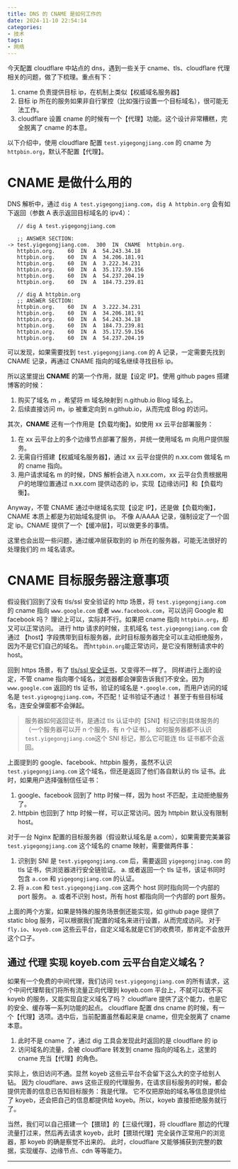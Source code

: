 ```yaml
---
title: DNS 的 CNAME 是如何工作的
date: 2024-11-10 22:54:14
categories:
- 技术
tags:
- 网络
---
```


今天配置 cloudflare 中站点的 dns，遇到一些关于 cname、tls、cloudflare 代理相关的问题，做了下梳理。重点有下：
1. cname 负责提供目标 ip，在机制上类似【权威域名服务器】
2. 目标 ip 所在的服务如果非自行掌控（比如强行设置一个目标域名），很可能无法工作。
3. cloudflare 设置 cname 的时候有一个【代理】功能。这个设计非常糟糕，完全脱离了 cname 的本意。

以下介绍中，使用 cloudflare 配置 `test.yigegongjiang.com` 的 cname 为 `httpbin.org`，默认不配置【代理】。

<!-- more -->

# CNAME 是做什么用的
DNS 解析中，通过 `dig A test.yigegongjiang.com`，`dig A httpbin.org` 会有如下返回（参数 A 表示返回目标域名的 ipv4）：

```
   // dig A test.yigegongjiang.com
 
   ;; ANSWER SECTION:
-> test.yigegongjiang.com.  300  IN  CNAME  httpbin.org.
   httpbin.org.    60  IN  A  54.243.34.18
   httpbin.org.    60  IN  A  34.206.181.91
   httpbin.org.    60  IN  A  3.222.34.231
   httpbin.org.    60  IN  A  35.172.59.156
   httpbin.org.    60  IN  A  54.237.204.19
   httpbin.org.    60  IN  A  184.73.239.81
 
   // dig A httpbin.org
   ;; ANSWER SECTION:
   httpbin.org.    60  IN  A  3.222.34.231
   httpbin.org.    60  IN  A  34.206.181.91
   httpbin.org.    60  IN  A  54.243.34.18
   httpbin.org.    60  IN  A  184.73.239.81
   httpbin.org.    60  IN  A  35.172.59.156
   httpbin.org.    60  IN  A  54.237.204.19
```

可以发现，如果需要找到 `test.yigegongjiang.com` 的 A 记录，一定需要先找到 CNAME 记录，再通过 CNAME 指向的域名继续寻找目标 ip。

所以这里提出 **CNAME** 的第一个作用，就是【设定 IP】。使用 github pages 搭建博客的时候：
1. 购买了域名 m ，希望将 m 域名映射到 n.github.io Blog 域名上。
2. 后续直接访问 m，ip 被重定向到 n.github.io，从而完成 Blog 的访问。

其次，**CNAME** 还有一个作用是【负载均衡】。如使用 xx 云平台部署服务：
1. 在 xx 云平台上的多个边缘节点部署了服务，并统一使用域名 m 向用户提供服务。
2. 无需自行搭建【权威域名服务器】，通过 xx 云平台提供的 n.xx.com 做域名 m 的 cname 指向。
3. 用户请求域名 m 的时候，DNS 解析会进入 n.xx.com，xx 云平台负责根据用户的地理位置通过 n.xx.com 提供动态的 ip，实现【边缘访问】和【负载均衡】。

Anyway，不管 CNAME 通过中继域名实现【设定 IP】，还是做【负载均衡】，CNAME 本质上都是为初始域名提供 ip。
不像 A/AAAA 记录，强制设定了一个固定 ip。CNAME 提供了一个【缓冲层】，可以做更多的事情。

这里也会出现一些问题，通过缓冲层获取到的 ip 所在的服务器，可能无法很好的处理我们的 m 域名请求。

# CNAME 目标服务器注意事项

假设我们回到了没有 tls/ssl 安全验证的 http 场景，将 `test.yigegongjiang.com` 的 cname 指向 `www.google.com` 或者 `www.facebook.com`，可以访问 Google 和 facebook 吗？
理论上可以，实际并不行。如果把 cname 指向 `httpbin.org`，却又可以正常访问。
进行 http 请求的时候，主机域名 `test.yigegongjiang.com` 会通过 【host】字段携带到目标服务器，此时目标服务器完全可以主动拒绝服务，因为不是它们自己的域名。
而`httpbin.org`能正常访问，是它没有限制请求中的 host。

回到 https 场景，有了 [tls/ssl 安全证书](https://www.yigegongjiang.com/2023/signature/#%E6%95%B0%E5%AD%97%E7%AD%BE%E5%90%8D%E5%BA%94%E7%94%A8%E5%9C%BA%E6%99%AF%EF%BC%9ASSL)，又变得不一样了。
同样进行上面的设定，不管 cname 指向哪个域名，浏览器都会弹窗告诉我们不安全。因为 `www.google.com` 返回的 tls 证书，验证的域名是 `*.google.com`，而用户访问的域名是 `test.yigeogngjiang.com`，不匹配！证书验证不通过！
甚至于有些目标域名，连安全弹窗都不会弹起。
> 服务器如何返回证书，是通过 tls 认证中的【SNI】标记识别具体服务的（一个服务器可以开 n 个服务，有 n 个证书）。
> 如何服务器都不认识 `test.yigegongjiang.com`这个 SNI 标记，那么它可能连 tls 证书都不会返回。

上面提到的 google、facebook、httpbin 服务，虽然不认识 `test.yigegongjiang.com` 这个域名，但还是返回了他们各自默认的 tls 证书。此时，如果用户选择强制信任证书：
1. google、facebook 回到了 http 时候一样，因为 host 不匹配，主动拒绝服务了。
2. httpbin 也回到了 http 时候一样，可以正常访问。因为 httpbin 默认没有限制 host。

对于一台 Nginx 配置的目标服务器（假设默认域名是 a.com），如果需要完美兼容 `test.yigegongjiang.com` 这个域名的 cname 映射，需要做两件事：
1. 识别到 SNI 是 `test.yigegongjiang.com` 后，需要返回 `yigegongjinag.com` 的 tls 证书，供浏览器进行安全链验证。
  a. 或者返回一个 tls 证书，该证书同时包含 `a.com` 和 `yigegongjiang.com` 的认证。
2. 将 `a.com` 和 `test.yigegongjiang.com` 这两个 host 同时指向同一个内部的 port 服务。
  a. 或者不识别 host，所有 host 都指向同一个内部的 port 服务。

上面的两个方案，如果是特殊的服务场景倒还能实现，如 github page 提供了 static blog 服务，可以根据我们配置的域名来进行设置，从而完成访问。
对于 `fly.io`、`koyeb.com` 这些云平台，自定义域名就是它们的收费项，那肯定不会放开这个口子。

## 通过 代理 实现 koyeb.com 云平台自定义域名？

如果有一个免费的中间代理，我们访问 `test.yigegongjiang.com` 的所有请求，这个中间代理帮我们将所有流量正向代理到 koyeb.com 平台上，不就可以既不买 koyeb 的服务，又能实现自定义域名了吗？
cloudflare 提供了这个能力，也是它的安全、缓存等一系列功能的起点。
cloudflare 配置 dns cname 的时候，有一个【代理】选项。选中后，当前配置虽然看起来是 cname，但完全脱离了 cname 本意。
1. 此时不是 cname 了，通过 dig 工具会发现此时返回的是 cloudflare 的 ip
2. 访问域名的流量，会被 cloudflare 转发到 cname 指向的域名上，这里的 cname 充当【代理】的角色。

实际上，依旧访问不通。显然 koyeb 这些云平台不会留下这么大的空子给别人钻。
因为 cloudflare、aws 这些正规的代理服务，在请求目标服务的时候，都会提供完善的信息已告知目标服务：我是代理。
它不仅把原始的域名等信息提供给了 koyeb，还会把自己的信息都提供给 koyeb。所以，koyeb 直接拒绝服务就行了。

当然，我们可以自己搭建一个【猥琐】的【三级代理】，将 cloudflare 那边的代理流量打过来，然后再去请求 koyeb，此时【猥琐代理】完全装作正常用户的浏览器，那 koyeb 的确是察觉不出来的。
此时，cloudflare 又能够捕获到完整的数据，实现缓存、边缘节点、cdn 等等能力。

___


``````
